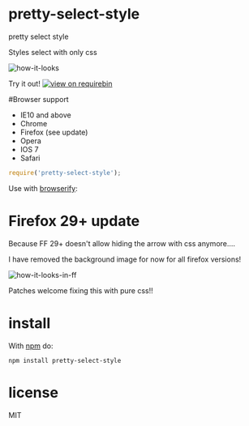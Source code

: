 # pretty-select-style

pretty select style

Styles select with only css

![how-it-looks](https://dl.dropboxusercontent.com/u/11380518/pretty-select-style.png)

Try it out! [![view on requirebin](http://requirebin.com/badge.png)](http://requirebin.com/?gist=10385476)

#Browser support

+ IE10 and above
+ Chrome
+ Firefox (see update)
+ Opera
+ IOS 7
+ Safari

``` js
require('pretty-select-style');
```

Use with [browserify](http://browserify.org):

# Firefox 29+ update

Because FF 29+ doesn't allow hiding the arrow with css anymore....

I have removed the background image for now for all firefox versions!

![how-it-looks-in-ff](https://dl.dropboxusercontent.com/u/11380518/select-style-ff.png)

Patches welcome fixing this with pure css!!

# install

With [npm](https://npmjs.org) do:

```
npm install pretty-select-style
```

# license

MIT
